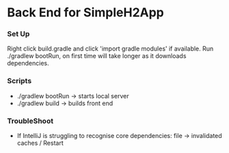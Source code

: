 # Back End for SimpleH2App

### Set Up
Right click build.gradle and click 'import gradle modules' if available.
Run ./gradlew bootRun, on first time will take longer as it downloads dependencies.

### Scripts
- ./gradlew bootRun -> starts local server
- ./gradlew build -> builds front end

### TroubleShoot

- If IntelliJ is struggling to recognise core dependencies: file -> invalidated caches / Restart
